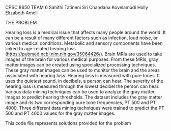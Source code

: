 CPSC 8650
TEAM 6
Sahithi Tatineni
Sri Chandana Kovelamudi
Holly Elizabeth Amell

THE PROBLEM

Hearing loss is a medical issue that affects many people around the world. It can be a result of
many different factors such as infection, loud noise, or various medical conditions. Metabolic
and sensory components have been linked to age-related hearing loss
(https://pubmed.ncbi.nlm.nih.gov/35064426/). Brain MRIs are used to take images of the brain
for various medical purposes. From these MRIs, gray matter images can be created using
specialized processing techniques. These gray matter images can be used to monitor the brain
and the areas associated with hearing loss.
Hearing loss is measured with pure tones. It uses the quietest sound, in decibels, a person can
hear. The severity of the hearing loss is measured through the lowest decibel the person can
hear.
Various data mining techniques can be used to analyze the gray matter images to predict
hearing thresholds. The dataset includes the gray matter image and its two corresponding pure
tone frequencies, PT 500 and PT 4000. Three different data mining techniques were trained to
predict the PT 500 and PT 4000 values for the gray matter images.

This code file represents solutions provided for the problem
